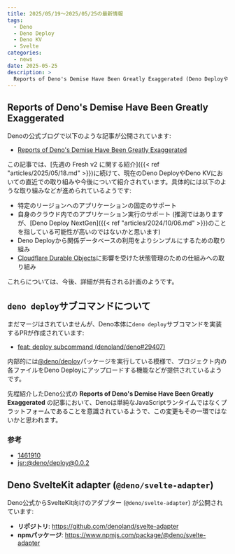 ```yaml
---
title: 2025/05/19〜2025/05/25の最新情報
tags:
  - Deno
  - Deno Deploy
  - Deno KV
  - Svelte
categories:
  - news
date: 2025-05-25
description: >
  Reports of Deno's Demise Have Been Greatly Exaggerated (Deno DeployやDeno KVに関して現在進んでいる取り組みについての紹介など), `deno deploy`サブコマンドについて, Deno SvelteKit adapter (`@deno/svelte-adapter`) が公開
---
```


## Reports of Deno's Demise Have Been Greatly Exaggerated

Denoの公式ブログで以下のような記事が公開されています:

- [Reports of Deno's Demise Have Been Greatly Exaggerated](https://deno.com/blog/greatly-exaggerated)

この記事では、[先週の Fresh v2 に関する紹介]({{< ref "articles/2025/05/18.md" >}})に続けて、現在のDeno DeployやDeno KVにおいての直近での取り組みや今後について紹介されています。具体的には以下のような取り組みなどが進められているようです:

- 特定のリージョンへのアプリケーションの固定のサポート
- 自身のクラウド内でのアプリケーション実行のサポート (推測ではありますが、[Deno Deploy NextGen]({{< ref "articles/2024/10/06.md" >}})のことを指している可能性が高いのではないかと思います)
- Deno Deployから関係データベースの利用をよりシンプルにするための取り組み
- [Cloudflare Durable Objects](https://developers.cloudflare.com/durable-objects/)に影響を受けた状態管理のための仕組みへの取り組み

これらについては、今後、詳細が共有される計画のようです。

## `deno deploy`サブコマンドについて

まだマージはされていませんが、Deno本体に`deno deploy`サブコマンドを実装するPRが作成されています:

- [feat: deploy subcommand (denoland/deno#29407)](https://github.com/denoland/deno/pull/29407)

内部的には[@deno/deploy](https://jsr.io/@deno/deploy)パッケージを実行している模様で、プロジェクト内の各ファイルをDeno Deployにアップロードする機能などが提供されているようです。

先程紹介したDeno公式の **Reports of Deno's Demise Have Been Greatly Exaggerated** の記事において、Denoは単純なJavaScriptランタイムではなくプラットフォームであることを意識されているようで、この変更もその一環ではないかと思われます。

### 参考

- [1461910](https://github.com/denoland/deno/tree/1461910e0964a75d383916a6eced1ca963e53354)
- [jsr:@deno/deploy@0.0.2](https://jsr.io/@deno/deploy@0.0.2)

## Deno SvelteKit adapter (`@deno/svelte-adapter`)

Deno公式からSvelteKit向けのアダプター (`@deno/svelte-adapter`) が公開されています:

- **リポジトリ**: https://github.com/denoland/svelte-adapter
- **npmパッケージ**: https://www.npmjs.com/package/@deno/svelte-adapter
